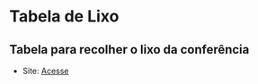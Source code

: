 # Tabela de Lixo
## Tabela para recolher o lixo da conferência
- Site: [Acesse](felipepinheioregina.github.io/tabela-lixo)
